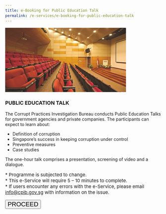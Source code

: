 ```yaml
---
title: e-Booking for Public Education Talk
permalink: /e-services/e-booking-for-public-education-talk
---
```


<img src="/images/book_public-edu-talk.jpg" alt="Public Education Talk">

### **PUBLIC EDUCATION TALK**

The Corrupt Practices Investigation Bureau conducts Public Education Talks for government agencies and private companies. The participants can expect to learn about:

* Definition of corruption
* Singapore’s success in keeping corruption under control
* Preventive measures
* Case studies

The one-hour talk comprises a presentation, screening of video and a dialogue.

<p style="font-size:15px">
* Programme is subjected to change.<br>
* This e-Service will require 5 – 10 minutes to complete.<br>
* If users encounter any errors with the e-Service, please email <a href = "mailto: info@cpib.gov.sg">info@cpib.gov.sg</a> with information on the issue.
</p>

<a href="https://go.gov.sg/cpibpubliceducationtalk">
	<button style="font: 20px Arial;">PROCEED</button>
</a>
